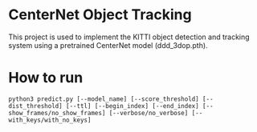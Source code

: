 # CenterNet Object Tracking
This project is used to implement the KITTI object detection and tracking system using a pretrained CenterNet model (ddd_3dop.pth).

# How to run
~~~
python3 predict.py [--model_name] [--score_threshold] [--dist_threshold] [--ttl] [--begin_index] [--end_index] [--show_frames/no_show_frames] [--verbose/no_verbose] [--with_keys/with_no_keys]
~~~